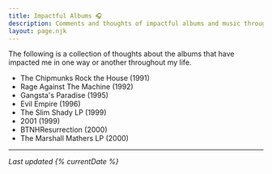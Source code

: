 ```yaml
---
title: Impactful Albums 🎧
description: Comments and thoughts of impactful albums and music throughout my lifetime.
layout: page.njk
---
```


The following is a collection of thoughts about the albums that have impacted me in one way or another throughout my life.

- The Chipmunks Rock the House (1991)
- Rage Against The Machine (1992)
- Gangsta's Paradise (1995)
- Evil Empire (1996)
- The Slim Shady LP (1999)
- 2001 (1999)
- BTNHResurrection (2000)
- The Marshall Mathers LP (2000)

---

_Last updated {% currentDate %}_